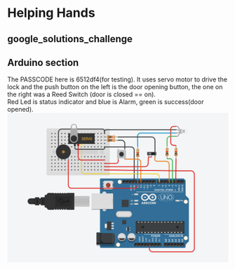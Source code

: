 # Helping Hands
## google_solutions_challenge

## Arduino section

The PASSCODE here is 6512df4(for testing). It uses servo motor to drive the lock and the push button on the left is the door opening button, the one on the right was a Reed Switch (door is closed == on).
<br>
Red Led is status indicator and blue is Alarm, green is success(door opened). 
<br>
<img src = "image.png" > 

